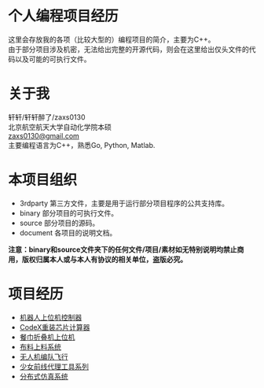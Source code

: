 # 个人编程项目经历
这里会存放我的各项（比较大型的）编程项目的简介，主要为C++。  
由于部分项目涉及机密，无法给出完整的开源代码，则会在这里给出仅头文件的代码以及可能的可执行文件。  

# 关于我
轩轩/轩轩醉了/zaxs0130    
北京航空航天大学自动化学院本硕  
zaxs0130@gmail.com  
主要编程语言为C++，熟悉Go, Python, Matlab.  

# 本项目组织
* 3rdparty 第三方文件，主要是用于运行部分项目程序的公共支持库。  
* binary 部分项目的可执行文件。  
* source 部分项目的源码。
* document 各项目的说明文档。  

__注意：binary和source文件夹下的任何文件/项目/素材如无特别说明均禁止商用，版权归属本人或与本人有协议的相关单位，盗版必究。__  

# 项目经历
* [机器人上位机控制器](/document/RobotControllerGUI.md)
* [CodeX重装芯片计算器](/document/CodeX.md)  
* [餐巾折叠机上位机](/document/NapkinFolder.md)  
* [布料上料系统](/document/FeedingSystem.md)  
* [无人机编队飞行](/document/FormationFlight.md)  
* [少女前线代理工具系列](/document/GirlsFrontlineProxy.md)  
* [分布式仿真系统](/document/DIS.md)